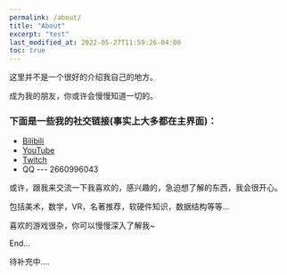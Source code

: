 ```yaml
---
permalink: /about/
title: "About"
excerpt: "test"
last_modified_at: 2022-05-27T11:59:26-04:00
toc: true
---
```


这里并不是一个很好的介绍我自己的地方。

成为我的朋友，你或许会慢慢知道一切的。

### 下面是一些我的社交链接(事实上大多都在主界面)：

- [Bilibili](https://space.bilibili.com/415766267)
- [YouTube](https://www.youtube.com/channel/UCnos4jjTR0pX69OC-m5YB1A)
- [Twitch](https://www.twitch.tv/lucierrrz)
- QQ --- 2660996043

或许，跟我来交流一下我喜欢的，感兴趣的，急迫想了解的东西，我会很开心。

包括美术，数学，VR，名著推荐，软硬件知识，数据结构等等...

喜欢的游戏很杂，你可以慢慢深入了解我~

End...

待补充中....
